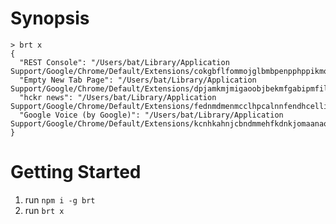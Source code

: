 # Synopsis

    > brt x
    {
      "REST Console": "/Users/bat/Library/Application Support/Google/Chrome/Default/Extensions/cokgbflfommojglbmbpenpphppikmonn/3.0.5_0",
      "Empty New Tab Page": "/Users/bat/Library/Application Support/Google/Chrome/Default/Extensions/dpjamkmjmigaoobjbekmfgabipmfilij/1.1_0",
      "hckr news": "/Users/bat/Library/Application Support/Google/Chrome/Default/Extensions/fednmdmenmcclhpcalnnfendhcellijc/1.5_0",
      "Google Voice (by Google)": "/Users/bat/Library/Application Support/Google/Chrome/Default/Extensions/kcnhkahnjcbndmmehfkdnkjomaanaooo/2.2.3.4_0"
    }

# Getting Started

1. run `npm i -g brt`
2. run `brt x`

